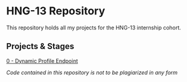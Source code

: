 # HNG-13 Repository

This repository holds all my projects for the HNG-13 internship cohort.

## Projects & Stages

[0 - Dynamic Profile Endpoint](https://github.com/islajr/hng-13/0-dynamic-profile)

*Code contained in this repository is not to be plagiarized in any form*
